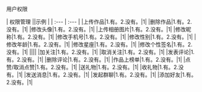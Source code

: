 用户权限

| 权限管理 ||示例 |
| :--- | :--- |
|上传作品|1.有。2.没有。|1||删除作品|1.有。2.没有。|1||修改头像|1.有。2.没有。|1||上传相册图片|1.有。2.没有。|1||修改昵称|1.有。2.没有。|1||修改手机号|1.有。2.没有。|1||修改性别|1.有。2.没有。|1||修改年龄|1.有。2.没有。|1||修改星座|1.有。2.没有。|1||修改个性签名|1.有。2.没有。|1|
|||||加关注|1.有。2.没有。|1||取消关注|1.有。2.没有。|1||发表评论|1.有。2.没有。|1||删除评论|1.有。2.没有。|1||作品上榜单|1.有。2.没有。|1||点赞/取消点赞|1.有。2.没有。|1||送礼物|1.有。2.没有。|1||收礼物|1.有。2.没有。|1||发送消息|1.有。2.没有。|1||发起群聊|1.有。2.没有。|1||添加好友|1.有。2.没有。|1|


